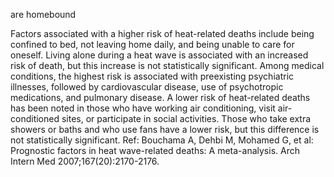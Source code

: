 are homebound

Factors associated with a higher risk of heat-related deaths include being confined to bed, not leaving home daily, and being unable to care for oneself.  Living alone during a heat wave is associated with an increased risk of death, but this increase is not statistically significant.  Among medical conditions, the highest risk is associated with preexisting psychiatric illnesses, followed by cardiovascular disease, use of psychotropic medications, and pulmonary disease. A lower risk of heat-related deaths has been noted in those who have working air conditioning, visit air-conditioned sites, or participate in social activities.  Those who take extra showers or baths and who use fans have a lower risk, but this difference is not statistically significant. Ref: Bouchama A, Dehbi M, Mohamed G, et al: Prognostic factors in heat wave-related deaths: A meta-analysis. Arch Intern Med 2007;167(20):2170-2176.